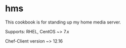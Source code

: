 # hms

This cookbook is for standing up my home media server.

Supports: RHEL, CentOS ~> 7.x

Chef-Client version ~> 12.16
